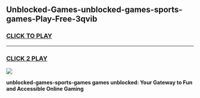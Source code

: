 
## Unblocked-Games-unblocked-games-sports-games-Play-Free-3qvib
<h3>
<a href="https://premium76.site?title=unblocked-games-sports-games&ref=19M">CLICK TO PLAY</a></h3>
<hr>

<h3>
<a href="https://premium76.site?title=unblocked-games-sports-games&ref=19M">CLICK 2 PLAY</a>
  
</h3>

<a href="https://premium76.site?title=unblocked-games-sports-games&ref=19M"><img src="https://clearcache.store/games.png"></a>


**unblocked-games-sports-games games unblocked: Your Gateway to Fun and Accessible Online Gaming**
